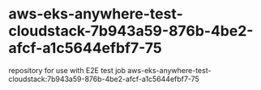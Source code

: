 # aws-eks-anywhere-test-cloudstack-7b943a59-876b-4be2-afcf-a1c5644efbf7-75
repository for use with E2E test job aws-eks-anywhere-test-cloudstack:7b943a59-876b-4be2-afcf-a1c5644efbf7-75
